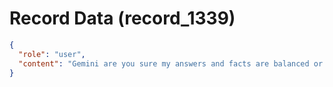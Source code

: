 # Record Data (record_1339)

```json
{
  "role": "user",
  "content": "Gemini are you sure my answers and facts are balanced or did i lead you and taint your conclusiosn what about the marriage situation in india? \n"
}
```
